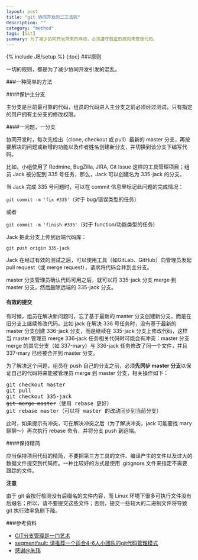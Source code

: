 ```yaml
---
layout: post
title: "git 协同开发的二三法则"
description: ""
category: "method"
tags: [Git]
summary: 为了减少协同开发带来的麻烦，必须遵守既定的原则来管理代码。
---
```

{% include JB/setup %}
{:toc}
###原则

一切的规则，都是为了减少协同开发引发的混乱。


###一种简单的方法

####保护主分支

主分支是目前最可靠的代码，组员的代码进入主分支之前必须经过测试，只有指定的用户拥有主分支的修改权限。

####一问题，一分支

协同开发时，每次先检出（clone, checkout 或 pull）最新的 master 分支，再按要解决的问题或新增的功能以及作者姓名创建新分支，并切换到该分支下编写代码。

比如，小组使用了 Redmine, BugZilla, JIRA, Git Issue 这样的工具管理项目；组员 Jack 被分配到 335 号任务，那么，Jack 可以创建名为 335-jack 的分支。

当 Jack 完成 335 号问题时，可以在 commit 信息里标记此问题的完成情况：

`git commit -m 'fix #335'`（对于 bug/错误类型的任务）

或者

`git commit -m 'finish #335'`（对于 function/功能类型的任务）

Jack 把此分支上传到远端代码库：

`git push origin 335-jack`

Jack 在经过有效的测试之后，可以使用工具（如GitLab、GitHub）向管理员发起 pull request（或 merge request），请求将代码合并到主分支。

master 分支管理员确认代码可用之后，就可以将 335-jack 分支 merge 到 master 分支，然后删除远端的 335-jack 分支。

#### 有效的提交

有时候，组员在解决新问题时，忘了基于最新的 master 分支创建新分支，而是在旧分支上继续修改代码。比如 jack 在解决 336 号任务时，没有基于最新的 master 分支创建 336-jack 分支，而是继续在 335-jack 分支上修改代码，这样当 master 管理员 merge 336-jack 任务相关代码时可能会有冲突：master 分支 merge 的其它分支（如 337-mary）与 336-jack 任务修改了同一个文件，并且 337-mary 已经被合并到 master 分支。

为了解决这个问题，组员在 push 自己的分支之前，必须**先同步 master 分支**以保证自己的代码将来能被管理员 merge 到 master 分支，相关操作如下：

<pre>
git checkout master
git pull
git checkout 335-jack
<strike>git merge master</strike>（使用 rebase 更好）
git rebase master（可以将 master 的改动同步到当前分支）
</pre>

此时，如果提示有冲突，可在解决冲突之后（为了解决冲突，jack 可能要找 mary 聊聊～）再次执行 rebase 命令，并将分支 push 到远端。

####保持精简

应当保持项目代码的精简，不要把第三方工具的文件、编译产生的文件以及过大的数据文件提交到代码库。一种比较好的方式是使用 .gitignore 文件来指定不需要跟踪的文件。

**注意**

由于 git 会按行检测没有后缀名的文件内容，而 Linux 环境下很多可执行文件没有后缀名；所以，请不要提交这些文件；否则，提交一些较大的二进制文件将导致 git 执行效率急剧下降。

###参考资料

* [GIT分支管理是一门艺术](http://roclinux.cn/?p=2129)
* [segmentfault: 请推荐一个适合4-6人小团队的git代码管理模式](http://segmentfault.com/q/1010000000349610)
* [感谢@朱玮](http://blog.zuuii.com/)

